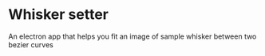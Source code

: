 # Whisker setter
An electron app that helps you fit an image of sample whisker between two bezier curves
